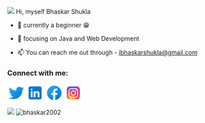 <img src="https://camo.githubusercontent.com/e8e7b06ecf583bc040eb60e44eb5b8e0ecc5421320a92929ce21522dbc34c891/68747470733a2f2f6d656469612e67697068792e636f6d2f6d656469612f6876524a434c467a6361737252346961377a2f67697068792e676966" width="20px"> Hi, myself Bhaskar Shukla
- 👀 currently a beginner 😁
- 🌱 focusing on Java and Web Development

- 📫 You can reach me out through - ibhaskarshukla@gmail.com


<h3 align="left">Connect with me:</h3>
<p align="left">
<a href="https://twitter.com/bhaskar920" target="blank"><img align="center" src="https://github.com/kaal-coder/kaal-coder/blob/main/twitter.png" alt="_k_a_a_l" height="40" width="40" /></a>
<a href="https://www.linkedin.com/in/shuklaji9/" target="blank"><img align="center" src="https://github.com/kaal-coder/kaal-coder/blob/main/linkedin.png" alt="kaushik-lakhani-08012001" height="40" width="40" /></a>
<a href="https://www.facebook.com/profile.php?id=100010623729331" target="blank"><img align="center" src="https://github.com/kaal-coder/kaal-coder/blob/main/facebook.png" alt="https://www.facebook.com/people/kaushik-lakhani/100008225834590/" height="40" width="40" /></a>
<a href="https://www.instagram.com/bhaskarshukla02/" target="blank"><img align="center" src="https://github.com/kaal-coder/kaal-coder/blob/main/instagram.png" alt="bhaskarshukla02" height="40" width="40" /></a>
</p>


<img src="https://github-readme-stats.vercel.app/api?username=shuklaji02&&show_icons=true&title_color=0BFB2B&icon_color=bb2acf&text_color=daf7dc&bg_color=090D5E">

<img src="https://komarev.com/ghpvc/?username=Shuklaji02&label=Profile%20views&color=7900FF&style=flat" alt="bhaskar2002"/>
